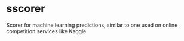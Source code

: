 # sscorer
Scorer for machine learning predictions, similar to one used on online competition services like Kaggle
